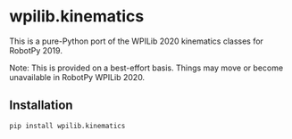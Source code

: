 # wpilib.kinematics

This is a pure-Python port of the WPILib 2020 kinematics classes for RobotPy 2019.

Note: This is provided on a best-effort basis. Things may move or become unavailable in RobotPy WPILib 2020.

## Installation
`pip install wpilib.kinematics`
